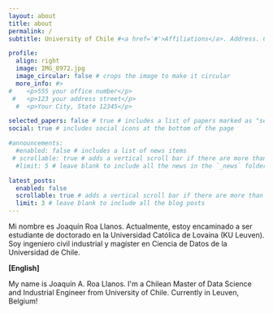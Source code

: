 ```yaml
---
layout: about
title: about
permalink: /
subtitle: University of Chile #<a href='#'>Affiliations</a>. Address. Contacts. Motto. Etc.

profile:
  align: right
  image: IMG_8972.jpg
  image_circular: false # crops the image to make it circular
  more_info: #>
#    <p>555 your office number</p>
 #   <p>123 your address street</p>
  #  <p>Your City, State 12345</p>

selected_papers: false # true # includes a list of papers marked as "selected={true}"
social: true # includes social icons at the bottom of the page

#announcements:
  #enabled: false # includes a list of news items
 # scrollable: true # adds a vertical scroll bar if there are more than 3 news items
  #limit: 5 # leave blank to include all the news in the `_news` folder

latest_posts:
  enabled: false
  scrollable: true # adds a vertical scroll bar if there are more than 3 new posts items
  limit: 3 # leave blank to include all the blog posts
---
```


Mi nombre es Joaquín Roa Llanos. Actualmente, estoy encaminado a ser estudiante de doctorado en la Universidad Católica de Lovaina (KU Leuven). Soy ingeniero civil industrial y magíster en Ciencia de Datos de la Universidad de Chile. 


**[English]**

My name is Joaquín A. Roa Llanos. I'm a Chilean Master of Data Science and Industrial Engineer from University of Chile. Currently in Leuven, Belgium! 

<!-- Put your address / P.O. box / other info right below your picture. You can also disable any of these elements by editing `profile` property of the YAML header of your `_pages/about.md`. Edit `_bibliography/papers.bib` and Jekyll will render your [publications page](/al-folio/publications/) automatically. -->

<!-- Link to your social media connections, too. This theme is set up to use [Font Awesome icons](https://fontawesome.com/) and [Academicons](https://jpswalsh.github.io/academicons/), like the ones below. Add your Facebook, Twitter, LinkedIn, Google Scholar, or just disable all of them. -->

